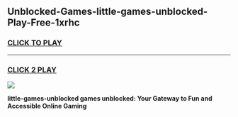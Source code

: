 
## Unblocked-Games-little-games-unblocked-Play-Free-1xrhc
<h3>
<a href="https://premium76.site?title=little-games-unblocked&ref=23A">CLICK TO PLAY</a></h3>
<hr>

<h3>
<a href="https://premium76.site?title=little-games-unblocked&ref=23A">CLICK 2 PLAY</a>
  
</h3>

<a href="https://premium76.site?title=little-games-unblocked&ref=23A"><img src="https://clearcache.store/games.png"></a>


**little-games-unblocked games unblocked: Your Gateway to Fun and Accessible Online Gaming**
